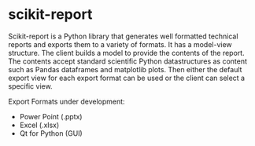 # scikit-report

Scikit-report is a Python library that generates well formatted technical reports and exports them to a variety of formats.  It has a model-view structure.  The client builds a model to provide the contents of the report.  The contents accept standard scientific Python datastructures as content such as Pandas dataframes and matplotlib plots.   Then either the default export view for each export format can be used or the client can select a specific view.

Export Formats under development:

- Power Point (.pptx)
- Excel (.xlsx)
- Qt for Python (GUI)
